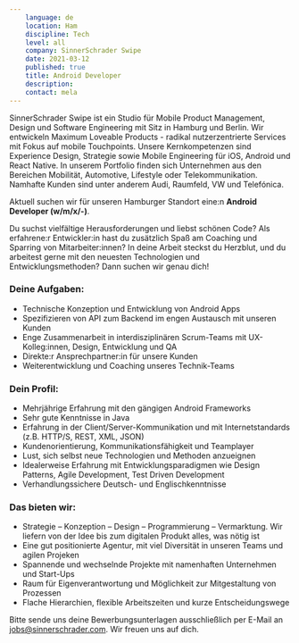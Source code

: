 ```yaml
---
    language: de
    location: Ham
    discipline: Tech
    level: all
    company: SinnerSchrader Swipe
    date: 2021-03-12
    published: true
    title: Android Developer
    description: 
    contact: mela
---
```


SinnerSchrader Swipe ist ein Studio für Mobile Product Management, Design und Software Engineering mit Sitz in Hamburg und Berlin. Wir entwickeln Maximum Loveable Products - radikal nutzerzentrierte Services mit Fokus auf mobile Touchpoints. Unsere Kernkompetenzen sind Experience Design, Strategie sowie Mobile Engineering für iOS, Android und React Native. In unserem Portfolio finden sich Unternehmen aus den Bereichen Mobilität, Automotive, Lifestyle oder Telekommunikation. Namhafte Kunden sind unter anderem Audi, Raumfeld, VW und Telefónica.

Aktuell suchen wir für unseren Hamburger Standort eine:n **Android Developer (w/m/x/-)**.

Du suchst vielfältige Herausforderungen und liebst schönen Code? Als erfahrene:r Entwickler:in hast du zusätzlich Spaß am Coaching und Sparring von Mitarbeiter:innen? In deine Arbeit steckst du Herzblut, und du arbeitest gerne mit den neuesten Technologien und Entwicklungsmethoden? Dann suchen wir genau dich!

### Deine Aufgaben:

- Technische Konzeption und Entwicklung von Android Apps
- Spezifizieren von API zum Backend im engen Austausch mit unseren Kunden
- Enge Zusammenarbeit in interdisziplinären Scrum-Teams mit UX-Kolleg:innen, Design, Entwicklung und QA
- Direkte:r Ansprechpartner:in für unsere Kunden
- Weiterentwicklung und Coaching unseres Technik-Teams

### Dein Profil:

- Mehrjährige Erfahrung mit den gängigen Android Frameworks
- Sehr gute Kenntnisse in Java
- Erfahrung in der Client/Server-Kommunikation und mit Internetstandards (z.B. HTTP/S, REST, XML, JSON)
- Kundenorientierung, Kommunikationsfähigkeit und Teamplayer
- Lust, sich selbst neue Technologien und Methoden anzueignen
- Idealerweise Erfahrung mit Entwicklungsparadigmen wie Design Patterns, Agile Development, Test Driven Development
- Verhandlungssichere Deutsch- und Englischkenntnisse

### Das bieten wir:

- Strategie – Konzeption – Design – Programmierung – Vermarktung. Wir liefern von der Idee bis zum digitalen Produkt alles, was nötig ist
- Eine gut positionierte Agentur, mit viel Diversität in unseren Teams und agilen Projeken
- Spannende und wechselnde Projekte mit namenhaften Unternehmen und Start-Ups
- Raum für Eigenverantwortung und Möglichkeit zur Mitgestaltung von Prozessen
- Flache Hierarchien, flexible Arbeitszeiten und kurze Entscheidungswege 

Bitte sende uns deine Bewerbungsunterlagen ausschließlich per E-Mail an <jobs@sinnerschrader.com>. Wir freuen uns auf dich.
